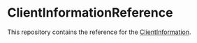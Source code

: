 # ClientInformationReference

This repository contains the reference for the [ClientInformation](https://github.com/anionDev/ClientInformation).
